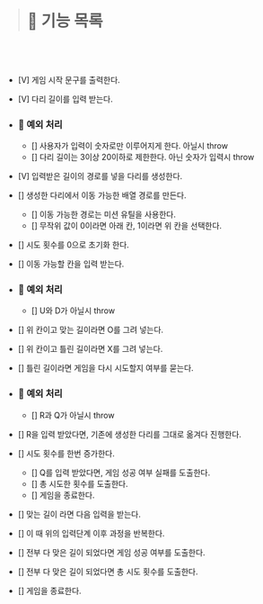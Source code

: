 > # 🚀 기능 목록

<br><br>

> ###

- [V] 게임 시작 문구를 출력한다.
- [V] 다리 길이를 입력 받는다.

- ### 🚨 예외 처리

  - [] 사용자가 입력이 숫자로만 이루어지게 한다. 아닐시 throw
  - [] 다리 길이는 3이상 20이하로 제한한다. 아닌 숫자가 입력시 throw

- [V] 입력받은 길이의 경로를 넣을 다리를 생성한다.
- [] 생성한 다리에서 이동 가능한 배열 경로를 만든다.
  - [] 이동 가능한 경로는 미션 유틸을 사용한다.
  - [] 무작위 값이 0이라면 아래 칸, 1이라면 위 칸을 선택한다.
- [] 시도 횟수를 0으로 초기화 한다.
- [] 이동 가능할 칸을 입력 받는다.
- ### 🚨 예외 처리
  - [] U와 D가 아닐시 throw
- [] 위 칸이고 맞는 길이라면 O를 그려 넣는다.
- [] 위 칸이고 틀린 길이라면 X를 그려 넣는다.

- [] 틀린 길이라면 게임을 다시 시도할지 여부를 묻는다.
- ### 🚨 예외 처리
  - [] R과 Q가 아닐시 throw
- [] R을 입력 받았다면, 기존에 생성한 다리를 그대로 옮겨다 진행한다.
- [] 시도 횟수를 한번 증가한다.

  - [] Q를 입력 받았다면, 게임 성공 여부 실패를 도출한다.
  - [] 총 시도한 횟수를 도출한다.
  - [] 게임을 종료한다.

- [] 맞는 길이 라면 다음 입력을 받는다.
- [] 이 때 위의 입력단계 이후 과정을 반복한다.
- [] 전부 다 맞은 길이 되었다면 게임 성공 여부를 도출한다.
- [] 전부 다 맞은 길이 되었다면 총 시도 횟수를 도출한다.
- [] 게임을 종료한다.
